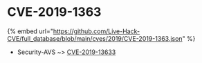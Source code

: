 # CVE-2019-1363
{% embed url="https://github.com/Live-Hack-CVE/full_database/blob/main/cves/2019/CVE-2019-1363.json" %}

* Security-AVS ~> [CVE-2019-13633](https://www.alice-snow.ru/2019/database/cve-2019-1363/cve-2019-13633-security-avs)